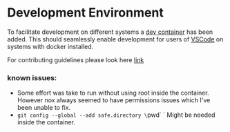 # Development Environment

To facilitate development on different systems a [dev container](https://containers.dev/) has been added.  This should seamlessly enable development for users of [VSCode](https://code.visualstudio.com/docs/devcontainers/containers) on systems with docker installed. 

For contributing guidelines please look here [link](../CONTRIBUTING.md) 

### known issues:

* Some effort was take to run without using root inside the container.  However nox always seemed to have permissions issues which I've been unable to fix.  
* `git config --global --add safe.directory \`pwd\` ` Might be needed inside the container.